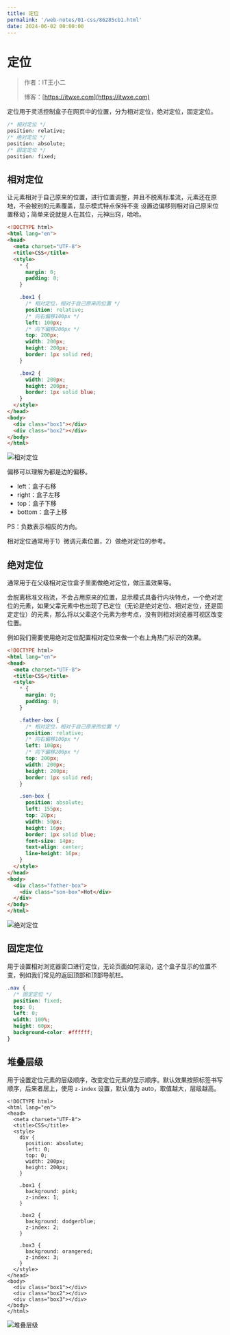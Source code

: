 ```yaml
---
title: 定位
permalink: '/web-notes/01-css/86285cb1.html'
date: 2024-06-02 00:00:00
---
```


# 定位

> 作者：IT王小二
>
> 博客：[https://itwxe.com](https://itwxe.com)

定位用于灵活控制盒子在网页中的位置，分为相对定位，绝对定位，固定定位。

```css
/* 相对定位 */
position: relative;
/* 绝对定位 */
position: absolute;
/* 固定定位 */
position: fixed;
```

## 相对定位

让元素相对于自己原来的位置，进行位置调整，并且不脱离标准流，元素还在原地，不会被别的元素覆盖，显示模式特点保持不变
设置边偏移则相对自己原来位置移动；简单来说就是人在其位，元神出窍，哈哈。

```html
<!DOCTYPE html>
<html lang="en">
<head>
  <meta charset="UTF-8">
  <title>CSS</title>
  <style>
    * {
      margin: 0;
      padding: 0;
    }

    .box1 {
      /* 相对定位，相对于自己原来的位置 */
      position: relative;
      /* 向右偏移100px */
      left: 100px;
      /* 向下偏移200px */
      top: 200px;
      width: 200px;
      height: 200px;
      border: 1px solid red;
    }

    .box2 {
      width: 200px;
      height: 200px;
      border: 1px solid blue;
    }
  </style>
</head>
<body>
  <div class="box1"></div>
  <div class="box2"></div>
</body>
</html>
```

![相对定位](https://itwxe.com/img/blog/171732214031933.png)

偏移可以理解为都是边的偏移。

- left：盒子右移
- right：盒子左移
- top：盒子下移
- bottom：盒子上移

PS：负数表示相反的方向。

相对定位通常用于1）微调元素位置，2）做绝对定位的参考。

## 绝对定位

通常用于在父级相对定位盒子里面做绝对定位，做压盖效果等。

会脱离标准文档流，不会占用原来的位置，显示模式具备行内块特点，一个绝对定位的元素，如果父辈元素中也出现了已定位（无论是绝对定位、相对定位，还是固定定位）的元素，那么将以父辈这个元素为参考点，没有则相对浏览器可视区改变位置。

例如我们需要使用绝对定位配置相对定位来做一个右上角热门标识的效果。

```html
<!DOCTYPE html>
<html lang="en">
<head>
  <meta charset="UTF-8">
  <title>CSS</title>
  <style>
    * {
      margin: 0;
      padding: 0;
    }

    .father-box {
      /* 相对定位，相对于自己原来的位置 */
      position: relative;
      /* 向右偏移100px */
      left: 100px;
      /* 向下偏移200px */
      top: 200px;
      width: 200px;
      height: 200px;
      border: 1px solid red;
    }

    .son-box {
      position: absolute;
      left: 155px;
      top: 20px;
      width: 50px;
      height: 16px;
      border: 1px solid blue;
      font-size: 14px;
      text-align: center;
      line-height: 16px;
    }
  </style>
</head>
<body>
  <div class="father-box">
    <div class="son-box">Hot</div>
  </div>
</body>
</html>
```

![绝对定位](https://itwxe.com/img/blog/171732219344564.png)

## 固定定位

用于设置相对浏览器窗口进行定位，无论页面如何滚动，这个盒子显示的位置不变，例如我们常见的返回顶部和顶部导航栏。

```css
.nav {
  /* 固定定位 */
  position: fixed;
  top: 0;
  left: 0;
  width: 100%;
  height: 60px;
  background-color: #ffffff;
}
```

## 堆叠层级

用于设置定位元素的层级顺序，改变定位元素的显示顺序。默认效果按照标签书写顺序，后来者居上，使用 `z-index` 设置，默认值为 auto，取值越大，层级越高。

```
<!DOCTYPE html>
<html lang="en">
<head>
  <meta charset="UTF-8">
  <title>CSS</title>
  <style>
    div {
      position: absolute;
      left: 0;
      top: 0;
      width: 200px;
      height: 200px;
    }

    .box1 {
      background: pink;
      z-index: 1;
    }

    .box2 {
      background: dodgerblue;
      z-index: 2;
    }

    .box3 {
      background: orangered;
      z-index: 3;
    }
  </style>
</head>
<body>
  <div class="box1"></div>
  <div class="box2"></div>
  <div class="box3"></div>
</body>
</html>
```

![堆叠层级](https://itwxe.com/img/blog/171732494366872.png)

